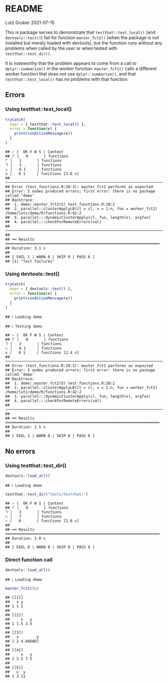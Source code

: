 README
================
Lutz Gruber
2021-07-15

This is package serves to demonstrate that `testthat::test_local()` (and
`devtools::test()`) fail for function `master_fct2()` (when the package
is not installed but merely loaded with devtools), but the function runs
without any problems when called by the user or when tested with
`testthat::test_dir()`.

It is noteworthy that the problem appears to come from a call to
`dplyr::summarize()` in the worker function. `master_fct1()` calls a
different worker function that does not use `dplyr::summarize()`, and
that `testthat::test_local()` has no problems with that function.

## Errors

### Using testthat::test\_local()

``` r
tryCatch(
  expr = { testthat::test_local() },
  error = function(e) {
    print(conditionMessage(e))
  }
)
```

    ## ✓ |  OK F W S | Context
    ## ⠏ |   0       | functions                                                       ⠋ |   1       | functions                                                       ⠹ |   3       | functions                                                       ⠦ |   6 1     | functions                                                       x |   6 1     | functions [3.0 s]
    ## ────────────────────────────────────────────────────────────────────────────────
    ## Error (test_functions.R:20:3): master_fct2 performs as expected
    ## Error: 5 nodes produced errors; first error: there is no package called ‘demo’
    ## Backtrace:
    ##  1. demo::master_fct2(5) test_functions.R:20:2
    ##  2. parallel::clusterApplyLB(cl = cl, x = 1:n, fun = worker_fct2) /home/lutz/demo/R/functions.R:42:2
    ##  3. parallel:::dynamicClusterApply(cl, fun, length(x), argfun)
    ##  4. parallel:::checkForRemoteErrors(val)
    ## ────────────────────────────────────────────────────────────────────────────────
    ## 
    ## ══ Results ═════════════════════════════════════════════════════════════════════
    ## Duration: 3.1 s
    ## 
    ## [ FAIL 1 | WARN 0 | SKIP 0 | PASS 6 ]
    ## [1] "Test failures"

### Using devtools::test()

``` r
tryCatch(
  expr = { devtools::test() },
  error = function(e) {
    print(conditionMessage(e))
  }
)
```

    ## ℹ Loading demo

    ## ℹ Testing demo

    ## ✓ |  OK F W S | Context
    ## ⠏ |   0       | functions                                                       ⠹ |   3       | functions                                                       ⠦ |   6 1     | functions                                                       x |   6 1     | functions [2.4 s]
    ## ────────────────────────────────────────────────────────────────────────────────
    ## Error (test_functions.R:20:3): master_fct2 performs as expected
    ## Error: 5 nodes produced errors; first error: there is no package called ‘demo’
    ## Backtrace:
    ##  1. demo::master_fct2(5) test_functions.R:20:2
    ##  2. parallel::clusterApplyLB(cl = cl, x = 1:n, fun = worker_fct2) /home/lutz/demo/R/functions.R:42:2
    ##  3. parallel:::dynamicClusterApply(cl, fun, length(x), argfun)
    ##  4. parallel:::checkForRemoteErrors(val)
    ## ────────────────────────────────────────────────────────────────────────────────
    ## 
    ## ══ Results ═════════════════════════════════════════════════════════════════════
    ## Duration: 2.5 s
    ## 
    ## [ FAIL 1 | WARN 0 | SKIP 0 | PASS 6 ]

## No errors

### Using testthat::test\_dir()

``` r
devtools::load_all()
```

    ## ℹ Loading demo

``` r
testthat::test_dir("tests/testthat/")
```

    ## ✓ |  OK F W S | Context
    ## ⠏ |   0       | functions                                                       ⠹ |   3       | functions                                                       ⠦ |   7       | functions                                                       ✓ |   8       | functions [2.0 s]
    ## 
    ## ══ Results ═════════════════════════════════════════════════════════════════════
    ## Duration: 2.0 s
    ## 
    ## [ FAIL 0 | WARN 0 | SKIP 0 | PASS 8 ]

### Direct function call

``` r
devtools::load_all()
```

    ## ℹ Loading demo

``` r
master_fct2(5L)
```

    ## [[1]]
    ##   x y
    ## 1 1 1
    ## 
    ## [[2]]
    ##     x   y
    ## 1 1.5 2.5
    ## 
    ## [[3]]
    ##   x        y
    ## 1 2 4.666667
    ## 
    ## [[4]]
    ##     x   y
    ## 1 2.5 7.5
    ## 
    ## [[5]]
    ##   x  y
    ## 1 3 11
